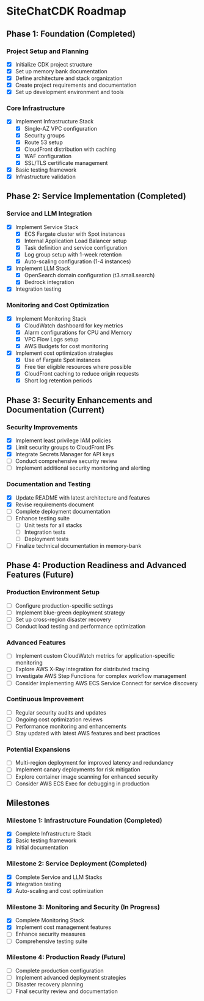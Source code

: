 # SiteChatCDK Roadmap

## Phase 1: Foundation (Completed)

### Project Setup and Planning
- [x] Initialize CDK project structure
- [x] Set up memory bank documentation
- [x] Define architecture and stack organization
- [x] Create project requirements and documentation
- [x] Set up development environment and tools

### Core Infrastructure
- [x] Implement Infrastructure Stack
  - [x] Single-AZ VPC configuration
  - [x] Security groups
  - [x] Route 53 setup
  - [x] CloudFront distribution with caching
  - [x] WAF configuration
  - [x] SSL/TLS certificate management
- [x] Basic testing framework
- [x] Infrastructure validation

## Phase 2: Service Implementation (Completed)

### Service and LLM Integration
- [x] Implement Service Stack
  - [x] ECS Fargate cluster with Spot instances
  - [x] Internal Application Load Balancer setup
  - [x] Task definition and service configuration
  - [x] Log group setup with 1-week retention
  - [x] Auto-scaling configuration (1-4 instances)
- [x] Implement LLM Stack
  - [x] OpenSearch domain configuration (t3.small.search)
  - [x] Bedrock integration
- [x] Integration testing

### Monitoring and Cost Optimization
- [x] Implement Monitoring Stack
  - [x] CloudWatch dashboard for key metrics
  - [x] Alarm configurations for CPU and Memory
  - [x] VPC Flow Logs setup
  - [x] AWS Budgets for cost monitoring
- [x] Implement cost optimization strategies
  - [x] Use of Fargate Spot instances
  - [x] Free tier eligible resources where possible
  - [x] CloudFront caching to reduce origin requests
  - [x] Short log retention periods

## Phase 3: Security Enhancements and Documentation (Current)

### Security Improvements
- [x] Implement least privilege IAM policies
- [x] Limit security groups to CloudFront IPs
- [x] Integrate Secrets Manager for API keys
- [ ] Conduct comprehensive security review
- [ ] Implement additional security monitoring and alerting

### Documentation and Testing
- [x] Update README with latest architecture and features
- [x] Revise requirements document
- [ ] Complete deployment documentation
- [ ] Enhance testing suite
  - [ ] Unit tests for all stacks
  - [ ] Integration tests
  - [ ] Deployment tests
- [ ] Finalize technical documentation in memory-bank

## Phase 4: Production Readiness and Advanced Features (Future)

### Production Environment Setup
- [ ] Configure production-specific settings
- [ ] Implement blue-green deployment strategy
- [ ] Set up cross-region disaster recovery
- [ ] Conduct load testing and performance optimization

### Advanced Features
- [ ] Implement custom CloudWatch metrics for application-specific monitoring
- [ ] Explore AWS X-Ray integration for distributed tracing
- [ ] Investigate AWS Step Functions for complex workflow management
- [ ] Consider implementing AWS ECS Service Connect for service discovery

### Continuous Improvement
- [ ] Regular security audits and updates
- [ ] Ongoing cost optimization reviews
- [ ] Performance monitoring and enhancements
- [ ] Stay updated with latest AWS features and best practices

### Potential Expansions
- [ ] Multi-region deployment for improved latency and redundancy
- [ ] Implement canary deployments for risk mitigation
- [ ] Explore container image scanning for enhanced security
- [ ] Consider AWS ECS Exec for debugging in production

## Milestones

### Milestone 1: Infrastructure Foundation (Completed)
- [x] Complete Infrastructure Stack
- [x] Basic testing framework
- [x] Initial documentation

### Milestone 2: Service Deployment (Completed)
- [x] Complete Service and LLM Stacks
- [x] Integration testing
- [x] Auto-scaling and cost optimization

### Milestone 3: Monitoring and Security (In Progress)
- [x] Complete Monitoring Stack
- [x] Implement cost management features
- [ ] Enhance security measures
- [ ] Comprehensive testing suite

### Milestone 4: Production Ready (Future)
- [ ] Complete production configuration
- [ ] Implement advanced deployment strategies
- [ ] Disaster recovery planning
- [ ] Final security review and documentation
